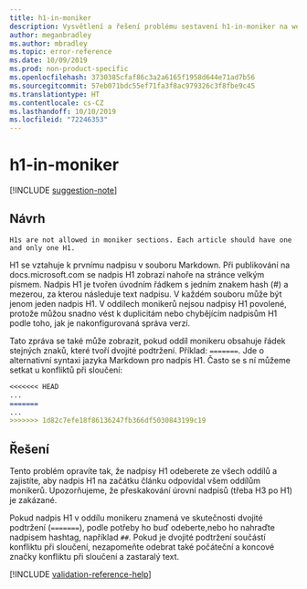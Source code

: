 ```yaml
---
title: h1-in-moniker
description: Vysvětlení a řešení problému sestavení h1-in-moniker na webu Docs
author: meganbradley
ms.author: mbradley
ms.topic: error-reference
ms.date: 10/09/2019
ms.prod: non-product-specific
ms.openlocfilehash: 3730385cfaf86c3a2a6165f1958d644e71ad7b56
ms.sourcegitcommit: 57eb071bdc55ef71fa3f8ac979326c3f8fbe9c45
ms.translationtype: HT
ms.contentlocale: cs-CZ
ms.lasthandoff: 10/10/2019
ms.locfileid: "72246353"
---
```

# <a name="h1-in-moniker"></a>h1-in-moniker

[!INCLUDE [suggestion-note](includes/suggestion-note.md)]

## <a name="suggestion"></a>Návrh

`H1s are not allowed in moniker sections. Each article should have one and only one H1.`

H1 se vztahuje k prvnímu nadpisu v souboru Markdown. Při publikování na docs.microsoft.com se nadpis H1 zobrazí nahoře na stránce velkým písmem. Nadpis H1 je tvořen úvodním řádkem s jedním znakem hash (#) a mezerou, za kterou následuje text nadpisu. V každém souboru může být jenom jeden nadpis H1. V oddílech monikerů nejsou nadpisy H1 povolené, protože můžou snadno vést k duplicitám nebo chybějícím nadpisům H1 podle toho, jak je nakonfigurovaná správa verzí.

Tato zpráva se také může zobrazit, pokud oddíl monikeru obsahuje řádek stejných znaků, které tvoří dvojité podtržení. Příklad: `=======`. Jde o alternativní syntaxi jazyka Markdown pro nadpis H1. Často se s ní můžeme setkat u konfliktů při sloučení:

```markdown
<<<<<<< HEAD
...
=======
...
>>>>>>> 1d82c7efe18f86136247fb366df5030843199c19
```

## <a name="resolution"></a>Řešení

Tento problém opravíte tak, že nadpisy H1 odeberete ze všech oddílů a zajistíte, aby nadpis H1 na začátku článku odpovídal všem oddílům monikerů. Upozorňujeme, že přeskakování úrovní nadpisů (třeba H3 po H1) je zakázané.

Pokud nadpis H1 v oddílu monikeru znamená ve skutečnosti dvojité podtržení (`=======`), podle potřeby ho buď odeberte,nebo ho nahraďte nadpisem hashtag, například `##`. Pokud je dvojité podtržení součástí konfliktu při sloučení, nezapomeňte odebrat také počáteční a koncové značky konfliktu při sloučení a zastaralý text.

<!--make sure to add this file to your includes folder and verify the path-->
[!INCLUDE [validation-reference-help](includes/validation-reference-help.md)]
